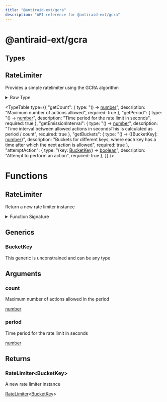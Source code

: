 ```yaml
---
title: "@antiraid-ext/gcra"
description: "API reference for @antiraid-ext/gcra"
---
```


<div id="@antiraid-ext/gcra"></div>

# @antiraid-ext/gcra

<div id="Types"></div>

## Types

<div id="RateLimiter"></div>

## RateLimiter

Provides a simple ratelimiter using the GCRA algorithm

<details>
<summary>Raw Type</summary>

```luau
--- Provides a simple ratelimiter using the GCRA algorithm
type RateLimiter<BucketKey> = {
	--- Maximum number of actions allowed
	getCount: () -> number,

	--- Time period for the rate limit in seconds
	getPeriod: () -> number,

	--- Time interval between allowed actions in seconds
	--- This is calculated as period / count
	getEmissionInterval: () -> number,

	--- Buckets for different keys, where each key has a time after which the next action is allowed
	getBuckets: () -> {
		[BucketKey]: number
	},

	--- Attempt to perform an action
	--- @param key The key for which the action is being attempted
	--- @return boolean \`\`true\`\` if the action is allowed, \`\`false\`\` if it is denied (rate limited)
	attemptAction: (key: BucketKey) -> boolean
}
```

</details>

<TypeTable
	type={{
		"getCount": {
			type: "() -> [number](#number)",
			description: "Maximum number of actions allowed",
			required: true
		},
		"getPeriod": {
			type: "() -> [number](#number)",
			description: "Time period for the rate limit in seconds",
			required: true
		},
		"getEmissionInterval": {
			type: "() -> [number](#number)",
			description: "Time interval between allowed actions in secondsThis is calculated as period / count",
			required: true
		},
		"getBuckets": {
			type: "() -> \{[BucketKey]: [number](#number)\}",
			description: "Buckets for different keys, where each key has a time after which the next action is allowed",
			required: true
		},
		"attemptAction": {
			type: "(key: [BucketKey](#BucketKey)) -> [boolean](#boolean)",
			description: "Attempt to perform an action",
			required: true
		},
	}}
/>
<div id="Functions"></div>

# Functions

<div id="RateLimiter"></div>

## RateLimiter

Return a new rate limiter instance

<details>
<summary>Function Signature</summary>

```luau
--- Return a new rate limiter instance
--- @param count Maximum number of actions allowed in the period
--- @param period Time period for the rate limit in seconds
--- @return RateLimiter<BucketKey> A new rate limiter instance
function RateLimiter<BucketKey>(count: number, period: number) -> RateLimiter<BucketKey> end
```

</details>

<div id="Generics"></div>

## Generics

<div id="BucketKey"></div>

### BucketKey

This generic is unconstrained and can be any type

<div id="Arguments"></div>

## Arguments

<div id="count"></div>

### count

Maximum number of actions allowed in the period

[number](#number)

<div id="period"></div>

### period

Time period for the rate limit in seconds

[number](#number)

<div id="Returns"></div>

## Returns

<div id="RateLimiter&lt;BucketKey&gt;"></div>

### RateLimiter&lt;BucketKey&gt;

A new rate limiter instance

[RateLimiter](#RateLimiter)&lt;[BucketKey](#BucketKey)&gt;
